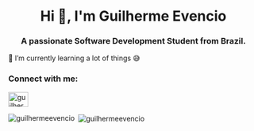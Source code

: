 <!--
**guilhermeevencio/guilhermeevencio** is a ✨ _special_ ✨ repository because its `README.md` (this file) appears on your GitHub profile.

Here are some ideas to get you started:

- 🔭 I’m currently working on ...
- 🌱 I’m currently learning ...
- 👯 I’m looking to collaborate on ...
- 🤔 I’m looking for help with ...
- 💬 Ask me about ...
- 📫 How to reach me: ...
- 😄 Pronouns: ...
- ⚡ Fun fact: ...
-->
 
<h1 align="center">Hi 👋, I'm Guilherme Evencio</h1>
<h3 align="center">A passionate Software Development Student from Brazil.</h3>
🌱 I’m currently learning a lot of things 😅


<h3 align="left">Connect with me:</h3>
<p align="left">
  
  
<a href="https://linkedin.com/in/guilhermeevencio" target="blank"><img align="center" src="https://raw.githubusercontent.com/rahuldkjain/github-profile-readme-generator/master/src/images/icons/Social/linked-in-alt.svg" alt="guilhermeevencio" height="30" width="40" /></a>
</p>

<p><img align="left" src="https://github-readme-stats.vercel.app/api/top-langs?username=guilhermeevencio&show_icons=true&locale=en&layout=compact&theme=algolia" alt="guilhermeevencio" /></p>
<p>&nbsp;<img align="center" src="https://github-readme-stats.vercel.app/api?username=guilhermeevencio&show_icons=true&locale=en&theme=algolia" alt="guilhermeevencio" /></p>


